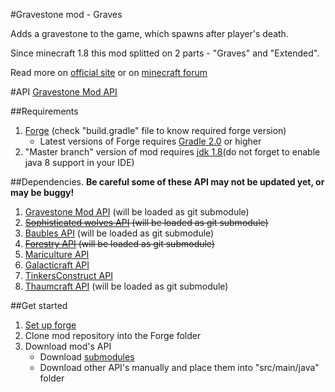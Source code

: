 #Gravestone mod - Graves

Adds a gravestone to the game, which spawns after player's death.

Since minecraft 1.8 this mod splitted on 2 parts - "Graves" and "Extended".

Read more on [official site](http://gravestone.nightkosh.com/) or on [minecraft forum](http://www.minecraftforum.net/forums/mapping-and-modding/minecraft-mods/1288082-gravestone-mod-v2-9-7)

#API
[Gravestone Mod API](https://github.com/NightKosh/GraveStone-mod-API)

##Requirements
1. [Forge](http://files.minecraftforge.net/) (check "build.gradle" file to know required forge version)
   * Latest versions of Forge requires [Gradle 2.0](https://gradle.org/) or higher
2. "Master branch" version of mod requires [jdk 1.8](http://www.oracle.com/technetwork/java/javase/downloads/jdk8-downloads-2133151.html)(do not forget to enable java 8 support in your IDE)

##Dependencies.
**Be careful some of these API may not be updated yet, or may be buggy!**

1. [Gravestone Mod API](https://github.com/NightKosh/GraveStone-mod-API) (will be loaded as git submodule)
2. ~~[Sophisticated wolves API](https://github.com/NightKosh/Sophisticated-wolves-API) (will be loaded as git submodule)~~
3. [Baubles API](https://github.com/Azanor/Baubles) (will be loaded as git submodule)
4. ~~[Forestry API](https://github.com/ForestryMC/ForestryAPI) (will be loaded as git submodule)~~
5. [Mariculture API](https://github.com/joshiejack/Mariculture)
6. [Galacticraft API](https://github.com/micdoodle8/Galacticraft-API)
7. [TinkersConstruct API](https://github.com/SlimeKnights/TinkersConstruct)
8. [Thaumcraft API](https://github.com/Azanor/thaumcraft-api) (will be loaded as git submodule)

##Get started
1. [Set up forge](http://www.minecraftforge.net/wiki/Installation/Source)
2. Clone mod repository into the Forge folder
3. Download mod's API
   * Download [submodules](https://git-scm.com/book/en/v2/Git-Tools-Submodules)
   * Download other API's manually and place them into "src/main/java" folder
